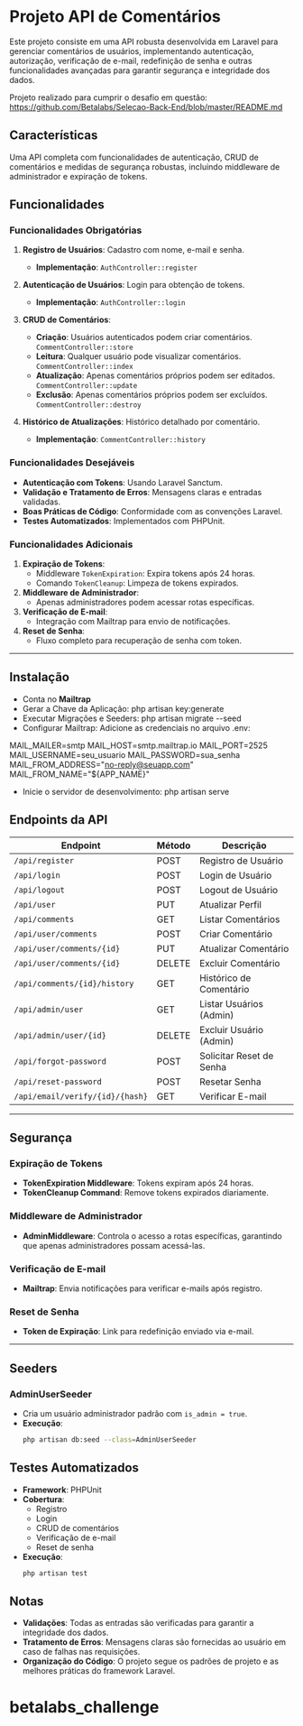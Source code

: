 # Projeto API de Comentários

Este projeto consiste em uma API robusta desenvolvida em Laravel para gerenciar comentários de usuários, implementando autenticação, autorização, verificação de e-mail, redefinição de senha e outras funcionalidades avançadas para garantir segurança e integridade dos dados.

Projeto realizado para cumprir o desafio em questão: https://github.com/Betalabs/Selecao-Back-End/blob/master/README.md

## Características
Uma API completa com funcionalidades de autenticação, CRUD de comentários e medidas de segurança robustas, incluindo middleware de administrador e expiração de tokens.

## Funcionalidades

### Funcionalidades Obrigatórias
1. **Registro de Usuários**: Cadastro com nome, e-mail e senha.
   - **Implementação**: `AuthController::register`
2. **Autenticação de Usuários**: Login para obtenção de tokens.
   - **Implementação**: `AuthController::login`

3. **CRUD de Comentários**:
   - **Criação**: Usuários autenticados podem criar comentários. `CommentController::store`
   - **Leitura**: Qualquer usuário pode visualizar comentários. `CommentController::index`
   - **Atualização**: Apenas comentários próprios podem ser editados. `CommentController::update`
   - **Exclusão**: Apenas comentários próprios podem ser excluídos. `CommentController::destroy`
4. **Histórico de Atualizações**: Histórico detalhado por comentário.
   - **Implementação**: `CommentController::history`

### Funcionalidades Desejáveis
- **Autenticação com Tokens**: Usando Laravel Sanctum.
- **Validação e Tratamento de Erros**: Mensagens claras e entradas validadas.
- **Boas Práticas de Código**: Conformidade com as convenções Laravel.
- **Testes Automatizados**: Implementados com PHPUnit.

### Funcionalidades Adicionais
1. **Expiração de Tokens**:
   - Middleware `TokenExpiration`: Expira tokens após 24 horas.
   - Comando `TokenCleanup`: Limpeza de tokens expirados.
2. **Middleware de Administrador**:
   - Apenas administradores podem acessar rotas específicas.
3. **Verificação de E-mail**:
   - Integração com Mailtrap para envio de notificações.
4. **Reset de Senha**:
   - Fluxo completo para recuperação de senha com token.

---
## Instalação
- Conta no **Mailtrap**
- Gerar a Chave da Aplicação: php artisan key:generate
- Executar Migrações e Seeders: php artisan migrate --seed
- Configurar Mailtrap: Adicione as credenciais no arquivo .env:

MAIL_MAILER=smtp
MAIL_HOST=smtp.mailtrap.io
MAIL_PORT=2525
MAIL_USERNAME=seu_usuario
MAIL_PASSWORD=sua_senha
MAIL_FROM_ADDRESS="no-reply@seuapp.com"
MAIL_FROM_NAME="${APP_NAME}"

- Inicie o servidor de desenvolvimento: php artisan serve

## Endpoints da API

| Endpoint                           | Método  | Descrição                     |
|------------------------------------|---------|--------------------------------|
| `/api/register`                    | POST    | Registro de Usuário           |
| `/api/login`                       | POST    | Login de Usuário              |
| `/api/logout`                      | POST    | Logout de Usuário             |
| `/api/user`                        | PUT     | Atualizar Perfil              |
| `/api/comments`                    | GET     | Listar Comentários            |
| `/api/user/comments`               | POST    | Criar Comentário              |
| `/api/user/comments/{id}`          | PUT     | Atualizar Comentário          |
| `/api/user/comments/{id}`          | DELETE  | Excluir Comentário            |
| `/api/comments/{id}/history`       | GET     | Histórico de Comentário       |
| `/api/admin/user`                  | GET     | Listar Usuários (Admin)       |
| `/api/admin/user/{id}`             | DELETE  | Excluir Usuário (Admin)       |
| `/api/forgot-password`             | POST    | Solicitar Reset de Senha      |
| `/api/reset-password`              | POST    | Resetar Senha                 |
| `/api/email/verify/{id}/{hash}`    | GET     | Verificar E-mail              |

---

## Segurança

### Expiração de Tokens
- **TokenExpiration Middleware**: Tokens expiram após 24 horas.
- **TokenCleanup Command**: Remove tokens expirados diariamente.

### Middleware de Administrador
- **AdminMiddleware**: Controla o acesso a rotas específicas, garantindo que apenas administradores possam acessá-las.

### Verificação de E-mail
- **Mailtrap**: Envia notificações para verificar e-mails após registro.

### Reset de Senha
- **Token de Expiração**: Link para redefinição enviado via e-mail.

---

## Seeders

### AdminUserSeeder
- Cria um usuário administrador padrão com `is_admin = true`.
- **Execução**:
  ```bash
  php artisan db:seed --class=AdminUserSeeder

## Testes Automatizados

- **Framework**: PHPUnit
- **Cobertura**: 
  - Registro
  - Login
  - CRUD de comentários
  - Verificação de e-mail
  - Reset de senha
- **Execução**:
  ```bash
  php artisan test


## Notas

- **Validações**: Todas as entradas são verificadas para garantir a integridade dos dados.
- **Tratamento de Erros**: Mensagens claras são fornecidas ao usuário em caso de falhas nas requisições.
- **Organização do Código**: O projeto segue os padrões de projeto e as melhores práticas do framework Laravel.
# betalabs_challenge
